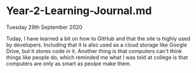 # Year-2-Learning-Journal.md

Tuesday 29th September 2020

Today, I have learned a bit on how to GitHub and that the site is highly used by developers. Including that it is also used as a cloud storage like Google Drive, but it stores code in it. Another thing is that computers can't think things like people do, which reminded me what I was told at college is that computers are only as smart as peolpe make them.
